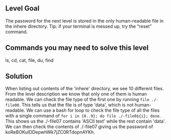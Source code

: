 ## Level Goal ##

The password for the next level is stored in the only human-readable file in the inhere directory. Tip: if your terminal is messed up, try the “reset” command.

## Commands you may need to solve this level ##

ls, cd, cat, file, du, find

## Solution ##

When listing out contents of the 'inhere' directory, we see 10 different files. From the level description we know that only one of them is human readable. We can check the file type of the first one by running `file ./-file00`. This tells us that the file is of type 'data', which is not human-readable. We can use a bash for loop to check the file type of all the files with a single command of `for i in {0..9}; do file ./-file0${i}; done`. This shows us the ./-file07 contains 'ASCII text' while the rest contain 'data'. We can then check the contents of ./-file07 giving us the password of koReBOKuIDDepwhWk7jZC0RTdopnAYKh.
